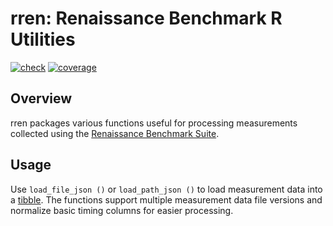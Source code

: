 # rren: Renaissance Benchmark R Utilities

[![check](https://github.com/renaissance-benchmarks/utilities-r/actions/workflows/check.yaml/badge.svg)](https://github.com/renaissance-benchmarks/utilities-r/actions/workflows/check.yaml)
[![coverage](https://codecov.io/gh/renaissance-benchmarks/utilities-r/branch/main/graph/badge.svg)](https://app.codecov.io/gh/renaissance-benchmarks/utilities-r?branch=main)

## Overview

rren packages various functions useful for processing measurements collected using the [Renaissance Benchmark Suite](https://renaissance.dev).

## Usage

Use `load_file_json ()` or `load_path_json ()` to load measurement data into a [tibble](https://github.com/tidyverse/tibble).
The functions support multiple measurement data file versions and normalize basic timing columns for easier processing.
